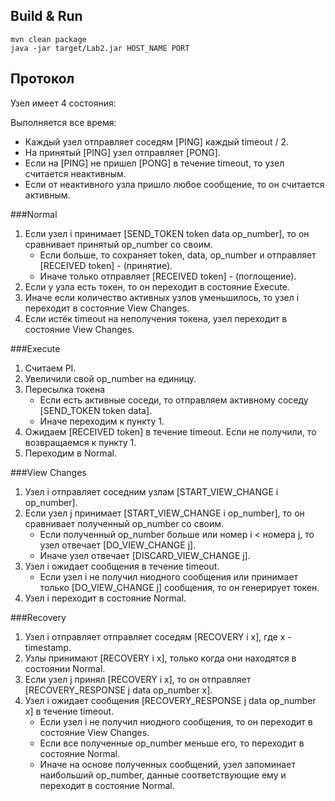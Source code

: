 ## Build & Run
    mvn clean package
    java -jar target/Lab2.jar HOST_NAME PORT

## Протокол
Узел имеет 4 состояния:

Выполняется все время:
* Каждый узел отправляет соседям [PING] каждый timeout / 2.
* На принятый [PING] узел отправляет [PONG].
* Если на [PING] не пришел [PONG] в течение timeout, то узел считается неактивным.
* Если от неактивного узла пришло любое сообщение, то он считается активным.

###Normal
1. Если узел i принимает [SEND_TOKEN token data op_number], то он сравнивает принятый op_number со своим.
   - Если больше, то сохраняет token, data, op_number и отправляет [RECEIVED token] - (принятие).
   - Иначе только отправляет [RECEIVED token] - (поглощение).
2. Если у узла есть токен, то он переходит в состояние Execute.
3. Иначе если количество активных узлов уменьшилось, то узел i переходит в состояние View Changes.
4. Если истёк timeout на неполучения токена, узел переходит в состояние View Changes.

###Execute
1. Считаем PI.
2. Увеличили свой op_number на единицу.
3. Пересылка токена
   - Если есть активные соседи, то отправляем активному соседу [SEND_TOKEN token data].
   - Иначе переходим к пункту 1.
4. Ожидаем [RECEIVED token] в течение timeout. Если не получили, то возвращаемся к пункту 1.
5. Переходим в Normal.

###View Changes
1. Узел i отправляет соседним узлам [START_VIEW_CHANGE i op_number].
2. Если узел j принимаeт [START_VIEW_CHANGE i op_number], то он сравнивает полученный op_number со своим.
   - Если полученный op_number больше или номер i < номера j, то узел отвечает [DO_VIEW_CHANGE j].
   - Иначе узел отвечает [DISCARD_VIEW_CHANGE j].
3. Узел i ожидает сообщения в течение timeout.
   - Если узел i не получил ниодного сообщения или принимает только [DO_VIEW_CHANGE j] сообщения, то он генерирует токен.
4. Узел i переходит в состояние Normal.

###Recovery
1. Узел i отправляет отправляет соседям [RECOVERY i x], где x - timestamp.
2. Узлы принимают [RECOVERY i x], только когда они находятся в состоянии Normal. 
3. Если узел j принял [RECOVERY i x], то он отправляет [RECOVERY_RESPONSE j data op_number x].
4. Узел i ожидает сообщения [RECOVERY_RESPONSE j data op_number x] в течение timeout. 
   - Если узел i не получил ниодного сообщения, то он переходит в состояние View Changes.
   - Если все полученные op_number меньше его, то переходит в состояние Normal.
   - Иначе на основе полученных сообщений, узел запоминает наибольший op_number, данные соответствующие ему и переходит в состояние Normal.
